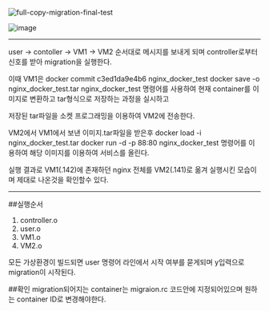 
![full-copy-migration-final-test](https://user-images.githubusercontent.com/45413267/117600984-086d9500-b188-11eb-81dd-93f43ee9d784.png)

![image](https://user-images.githubusercontent.com/45413267/117600976-0277b400-b188-11eb-9917-ca5f1734f153.png)

------

user -> contoller -> VM1 -> VM2 순서대로 메시지를 보내게 되며 controller로부터 신호를 받아 migration을 실행한다.

이때 VM1은 
docker commit c3ed1da9e4b6 nginx_docker_test
docker save -o nginx_docker_test.tar nginx_docker_test
명령어를 사용하여 현재 container를 이미지로 변환하고 tar형식으로 저장하는 과정을 실시하고 

저장된 tar파일을 소켓 프로그래밍을 이용하여 VM2에 전송한다.

VM2에서 VM1에서 보낸 이미지.tar파일을 받은후 
docker load -i nginx_docker_test.tar
docker run -d -p 88:80 nginx_docker_test
명령어를 이용하여 해당 이미지를 이용하여 서비스를 올린다.

실행 결과로 VM1(.142)에 존재하던 nginx 전체를 VM2(.141)로 옮겨 실행시킨 모습이며 제대로 나온것을 확인할수 있다.

-------
##실행순서

1. controller.o <port>
2. user.o <controller IP> <controller port>
3. VM1.o <controller IP> <controller port>
4. VM2.o <controller IP> <controller port>

  모든 가상환경이 빌드되면 user 명령어 라인에서 시작 여부를 묻게되며 y입력으로 migration이 시작된다.
  
##확인
  migration되어지는 container는 migraion.rc 코드안에 지정되어있으며 원하는 container ID로 변경해야한다.

